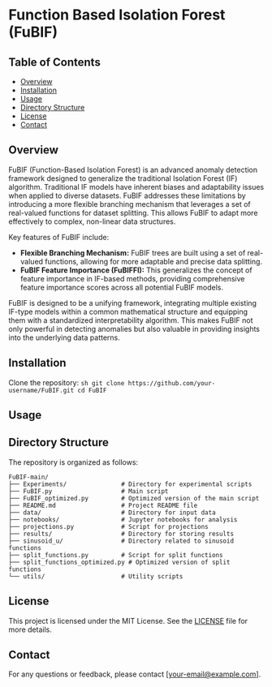 # Function Based Isolation Forest (FuBIF)

## Table of Contents
- [Overview](#overview)
- [Installation](#installation)
- [Usage](#usage)
- [Directory Structure](#directory-structure)
- [License](#license)
- [Contact](#contact)

## Overview
FuBIF (Function-Based Isolation Forest) is an advanced anomaly detection framework designed to generalize the traditional Isolation Forest (IF) algorithm. Traditional IF models have inherent biases and adaptability issues when applied to diverse datasets. FuBIF addresses these limitations by introducing a more flexible branching mechanism that leverages a set of real-valued functions for dataset splitting. This allows FuBIF to adapt more effectively to complex, non-linear data structures.

Key features of FuBIF include:

- **Flexible Branching Mechanism:** FuBIF trees are built using a set of real-valued functions, allowing for more adaptable and precise data splitting.
- **FuBIF Feature Importance (FuBIFFI):** This generalizes the concept of feature importance in IF-based methods, providing comprehensive feature importance scores across all potential FuBIF models.

FuBIF is designed to be a unifying framework, integrating multiple existing IF-type models within a common mathematical structure and equipping them with a standardized interpretability algorithm. This makes FuBIF not only powerful in detecting anomalies but also valuable in providing insights into the underlying data patterns.

## Installation
Clone the repository:
    ```sh
    git clone https://github.com/your-username/FuBIF.git
    cd FuBIF
    ```

## Usage


## Directory Structure
The repository is organized as follows:

```
FuBIF-main/
├── Experiments/               # Directory for experimental scripts
├── FuBIF.py                   # Main script
├── FuBIF_optimized.py         # Optimized version of the main script
├── README.md                  # Project README file
├── data/                      # Directory for input data
├── notebooks/                 # Jupyter notebooks for analysis
├── projections.py             # Script for projections
├── results/                   # Directory for storing results
├── sinusoid_u/                # Directory related to sinusoid functions
├── split_functions.py         # Script for split functions
├── split_functions_optimized.py # Optimized version of split functions
└── utils/                     # Utility scripts
```


## License
This project is licensed under the MIT License. See the [LICENSE](LICENSE) file for more details.

## Contact
For any questions or feedback, please contact [your-email@example.com].
